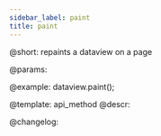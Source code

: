 ```yaml
---
sidebar_label: paint
title: paint
---          
```


@short: repaints a dataview on a page


@params:




@example:
dataview.paint();


@template: api_method
@descr:





@changelog:


